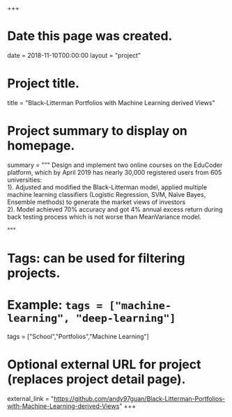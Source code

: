 +++
# Date this page was created.
date = 2018-11-10T00:00:00
layout = "project"

# Project title.
title = "Black-Litterman Portfolios with Machine Learning derived Views"

# Project summary to display on homepage.
summary = """
 Design and implement two online courses on the EduCoder platform, which by April 2019 has nearly 30,000 registered users from 605 universities:<br>
 1). Adjusted and modified the Black-Litterman model, applied multiple machine learning classifiers (Logistic Regression, SVM,
Naïve Bayes, Ensemble methods) to generate the market views of investors<br>
 2). Model achieved 70% accuracy and got 4% annual excess return during back testing process which is not worse than MeanVariance model.
 
 """

# Tags: can be used for filtering projects.
# Example: `tags = ["machine-learning", "deep-learning"]`
tags = ["School","Portfolios","Machine Learning"]

# Optional external URL for project (replaces project detail page).
external_link = "https://github.com/andy97guan/Black-Litterman-Portfolios-with-Machine-Learning-derived-Views"
+++
